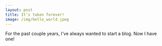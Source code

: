 ```yaml
---
layout: post
title: It's taken forever!
image: /img/hello_world.jpeg
---
```


For the past couple years, I've always wanted to start a blog.  Now I have one!
